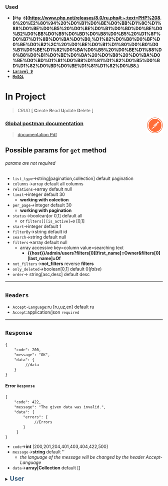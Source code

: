 ### Used

- **[`Php 8`](https://www.php.net/releases/8.0/ru.php#:~:text=PHP%208.
  0%20%E2%80%94%20%D0%B1%D0%BE%D0%BB%D1%8C%D1%88%D0%BE%D0%B5%20%D0%BE%D0%B1%D0%BD%D0%BE%D0%B2%D0%BB%D0%B5%D0%BD%D0%B8%D0%B5%20%D1%8F%D0%B7%D1%8B%D0%BA%D0%B0,%D1%82%D0%B8%D0%BF%D0%BE%D0%B2%2C%20%D0%BE%D0%B1%D1%80%D0%B0%D0%B1%D0%BE%D1%82%D0%BA%D0%B5%20%D0%BE%D1%88%D0%B8%D0%B1%D0%BE%D0%BA%20%D0%B8%20%D0%BA%D0%BE%D0%BD%D1%81%D0%B8%D1%81%D1%82%D0%B5%D0%BD%D1%82%D0%BD%D0%BE%D1%81%D1%82%D0%B8.)**
- **[`Laravel 9`](https://laravel.com/)**
- **[`MySQL`](https://www.mysql.com/)**

# In Project

> *CRUD* [ **C**reate **R**ead **U**pdate **D**elete ]

<a href="https://documenter.getpostman.com/view/9990014/UVCCdiSN" target="_blank"><img src="https://github.com/TursunboyevJahongir/click-test-tesk/blob/master/public/postman.svg" align="right" width="50">

### Global postman documentation [](https://documenter.getpostman.com/view/9990014/UVCCdiSN)

> <a href="public/kesh_app.pdf" download>documentation Pdf</a><br>

[//]: # (> <a href="public/kesh_app.postman_collection.json" download>Postman Collection</a>)
## Possible params for `get` method

###### params are not required

*   `list_type`\->string\[pagination,collection\] default pagination
*   `columns`\->array default all columns
*   `relations`\->array default null
*   `limit`\->integer default 30
    *   **working with colection**
*   `per_page`\->integer default 30
    *   **working with pagination**
*   `status`\->boolean\[or 0,1\] default all
    *   or `filters[][is_active]=0` \[0,1\]
*   `start`\->integer default 1
*   `filterBy`\->string default id
*   `search`\->string default null
*   `filters`\->array default null
    *   array accessive key=column value=searching text
        *   **{{host}}/admin/users?filters\[0\]\[first_name\]=Owner&filters\[0\]\[last_name\]=Of**
*   `not_filters`\->**not_filters** reverse **filters**
*   `only_deleted`\->boolean\[0,1\] default 0(*false*)
*   `order`\-> string\[asc,desc\] default desc


* * *

## `Headers`

*   `Accept-Language`:ru \[ru,uz,en\] default ru
*   `Accept`:application/json `required`


* * *

## `Response`

```
{
    "code": 200,
    "message": "OK",
    "data": {
         //data
    }
}

```

#### ~~Error~~ `Response`

```
{
    "code": 422,
    "message": "The given data was invalid.",
    "data": {
        "errors": {
             //Errors
        }
     }
}

```

*   `code`\->**int** \[200,201,204,401,403,404,422,500\]
*   `message`\->**string** default ''
    *   *the language of the message will be changed by the header Accept-Language*
*   `data`\->**array|Collection** default \[\]

<details><summary><b style="color:#355C7D;font-size:20px">User</b></summary>

```
- Profile RU
- User CRUD --- set role
- Role CRUD
- Category CRUD
- Product CRUD
```

</details>


